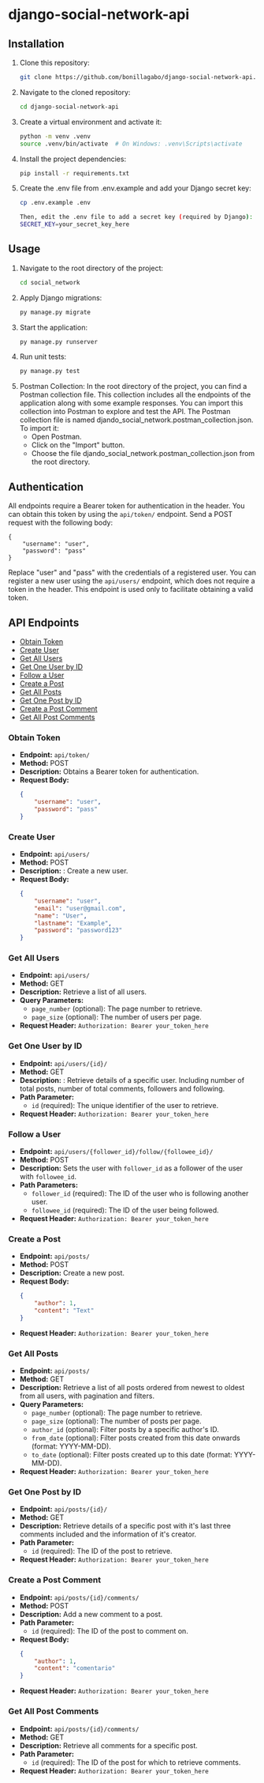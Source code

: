 # django-social-network-api

## Installation

1. Clone this repository:
   ```bash
   git clone https://github.com/bonillagabo/django-social-network-api.git

2. Navigate to the cloned repository:
    ```bash
    cd django-social-network-api

3. Create a virtual environment and activate it:

    ```bash
    python -m venv .venv
    source .venv/bin/activate  # On Windows: .venv\Scripts\activate

4. Install the project dependencies:

    ```bash
    pip install -r requirements.txt

5. Create the .env file from .env.example and add your Django secret key:

    ```bash
    cp .env.example .env

    Then, edit the .env file to add a secret key (required by Django):
    SECRET_KEY=your_secret_key_here

## Usage

1. Navigate to the root directory of the project:
    ```bash
    cd social_network

2. Apply Django migrations:
    ```bash
    py manage.py migrate

3. Start the application:
    ```bash
    py manage.py runserver

4. Run unit tests:
    ```bash
    py manage.py test

5. Postman Collection: 
In the root directory of the project, you can find a Postman collection file. This collection includes all the endpoints of the application along with some example responses. You can import this collection into Postman to explore and test the API. The Postman collection file is named djando_social_network.postman_collection.json. To import it:
    - Open Postman.
    - Click on the "Import" button.
    - Choose the file djando_social_network.postman_collection.json from the root directory.

## Authentication

All endpoints require a Bearer token for authentication in the header. You can obtain this token by using the `api/token/` endpoint. Send a POST request with the following body:

    {
        "username": "user",
        "password": "pass"
    }

Replace "user" and "pass" with the credentials of a registered user. You can register a new user using the `api/users/` endpoint, which does not require a token in the header. This endpoint is used only to facilitate obtaining a valid token.

## API Endpoints

- [Obtain Token](#obtain-token)
- [Create User](#create-user)
- [Get All Users](#get-all-users)
- [Get One User by ID](#get-one-user-by-id)
- [Follow a User](#follow-a-user)
- [Create a Post](#create-a-post)
- [Get All Posts](#get-all-posts)
- [Get One Post by ID](#get-one-post-by-id)
- [Create a Post Comment](#create-a-post-comment)
- [Get All Post Comments](#get-all-post-comments)

### Obtain Token
- **Endpoint:** `api/token/`
- **Method:** POST
- **Description:** Obtains a Bearer token for authentication.
- **Request Body:**
    ```json
    {
        "username": "user",
        "password": "pass"
    }

### Create User
- **Endpoint:** `api/users/`
- **Method:** POST
- **Description:** : Create a new user.
- **Request Body:** 
    ```json
    {
        "username": "user",
        "email": "user@gmail.com",
        "name": "User",
        "lastname": "Example",
        "password": "password123"
    }

### Get All Users
- **Endpoint:** `api/users/`
- **Method:** GET
- **Description:** Retrieve a list of all users.
- **Query Parameters:**
  - `page_number` (optional): The page number to retrieve.
  - `page_size` (optional): The number of users per page.
- **Request Header:** `Authorization: Bearer your_token_here`

### Get One User by ID
- **Endpoint:** `api/users/{id}/`
- **Method:** GET
- **Description:** : Retrieve details of a specific user. Including number of total posts, number of total comments, followers and following.
- **Path Parameter:**
  - `id` (required): The unique identifier of the user to retrieve.
- **Request Header:** `Authorization: Bearer your_token_here`

### Follow a User
- **Endpoint:** `api/users/{follower_id}/follow/{followee_id}/`
- **Method:** POST
- **Description:** Sets the user with `follower_id` as a follower of the user with `followee_id`.
- **Path Parameters:**
  - `follower_id` (required): The ID of the user who is following another user.
  - `followee_id` (required): The ID of the user being followed.
- **Request Header:** `Authorization: Bearer your_token_here`

### Create a Post
- **Endpoint:** `api/posts/`
- **Method:** POST
- **Description:** Create a new post.
- **Request Body:** 
    ```json
    {
        "author": 1,
        "content": "Text"
    }
- **Request Header:** `Authorization: Bearer your_token_here`

### Get All Posts
- **Endpoint:** `api/posts/`
- **Method:** GET
- **Description:** Retrieve a list of all posts ordered from newest to oldest from all users,
with pagination and filters.
- **Query Parameters:**
  - `page_number` (optional): The page number to retrieve.
  - `page_size` (optional): The number of posts per page.
  - `author_id` (optional): Filter posts by a specific author's ID.
  - `from_date` (optional): Filter posts created from this date onwards (format: YYYY-MM-DD).
  - `to_date` (optional): Filter posts created up to this date (format: YYYY-MM-DD).
- **Request Header:** `Authorization: Bearer your_token_here`

### Get One Post by ID
- **Endpoint:** `api/posts/{id}/`
- **Method:** GET
- **Description:**  Retrieve details of a specific post with it's last three comments
included and the information of it's creator.
- **Path Parameter:**
  - `id` (required): The ID of the post to retrieve.
- **Request Header:** `Authorization: Bearer your_token_here`

### Create a Post Comment
- **Endpoint:** `api/posts/{id}/comments/`
- **Method:** POST
- **Description:** Add a new comment to a post.
- **Path Parameter:**
  - `id` (required): The ID of the post to comment on.
- **Request Body:** 
    ```json
    {
        "author": 1,
        "content": "comentario"
    }
- **Request Header:** `Authorization: Bearer your_token_here`

### Get All Post Comments
- **Endpoint:** `api/posts/{id}/comments/`
- **Method:** GET
- **Description:** Retrieve all comments for a specific post.
- **Path Parameter:**
  - `id` (required): The ID of the post for which to retrieve comments.
- **Request Header:** `Authorization: Bearer your_token_here`